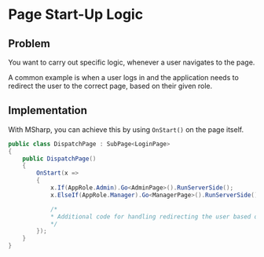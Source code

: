 # Page Start-Up Logic

## Problem

You want to carry out specific logic, whenever a user navigates to the page.

A common example is when a user logs in and the application needs to redirect the user to the correct page, based on their given role.

## Implementation

With MSharp, you can achieve this by using `OnStart()` on the page itself.

```csharp
public class DispatchPage : SubPage<LoginPage>
{
    public DispatchPage()
    {
        OnStart(x =>
        {
            x.If(AppRole.Admin).Go<AdminPage>().RunServerSide();
            x.ElseIf(AppRole.Manager).Go<ManagerPage>().RunServerSide();

            /*
            * Additional code for handling redirecting the user based on their role
            */
        });
    }
}
```
